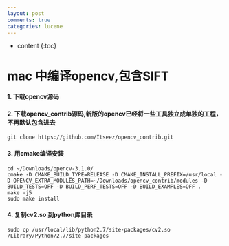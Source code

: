```yaml
---
layout: post
comments: true
categories: lucene
---
```


* content
{:toc}

# mac 中编译opencv,包含SIFT

#### 1. 下载opencv源码

#### 2. 下载opencv_contrib源码,新版的opencv已经将一些工具独立成单独的工程，不再默认包含进去 

    git clone https://github.com/Itseez/opencv_contrib.git

#### 3.  用cmake编译安装

    cd ~/Downloads/opencv-3.1.0/
	cmake -D CMAKE_BUILD_TYPE=RELEASE -D CMAKE_INSTALL_PREFIX=/usr/local -D OPENCV_EXTRA_MODULES_PATH=~/Downloads/opencv_contrib/modules -D BUILD_TESTS=OFF -D BUILD_PERF_TESTS=OFF -D BUILD_EXAMPLES=OFF . 
    make -j5
    sudo make install

#### 4. 复制cv2.so 到python库目录

    sudo cp /usr/local/lib/python2.7/site-packages/cv2.so /Library/Python/2.7/site-packages


